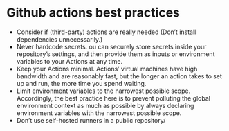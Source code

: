 # Github actions best practices

* Consider if (third-party) actions are really needed (Don’t install dependencies unnecessarily.)
* Never hardcode secrets. ou can securely store secrets inside your repository’s settings, and then provide them as inputs or environment variables to your Actions at any time.
* Keep your Actions minimal. Actions’ virtual machines have high bandwidth and are reasonably fast, but the longer an action takes to set up and run, the more time you spend waiting.
* Limit environment variables to the narrowest possible scope. Accordingly, the best practice here is to prevent polluting the global environment context as much as possible by always declaring environment variables with the narrowest possible scope.
* Don’t use self-hosted runners in a public repository/
